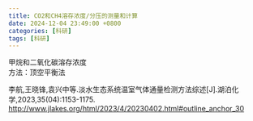 ```yaml
---
title: CO2和CH4溶存浓度/分压的测量和计算
date: 2024-12-04 23:49:00 +0800
categories: [科研]
tags: [科研]
---
```


甲烷和二氧化碳溶存浓度<br>
方法：顶空平衡法


李航,王晓锋,袁兴中等.淡水生态系统温室气体通量检测方法综述[J].湖泊化学,2023,35(04):1153-1175.
http://www.jlakes.org/html/2023/4/20230402.html#outline_anchor_30
